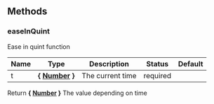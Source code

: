




## Methods


### easeInQuint

Ease in quint function



Name  |  Type  |  Description  |  Status  |  Default
------------  |  ------------  |  ------------  |  ------------  |  ------------
t  |  **{ <a class="link" href="https://developer.mozilla.org/fr/docs/Web/JavaScript/Reference/Objets_globaux/Number" target="_blank" title="Number">Number</a> }**  |  The current time  |  required  |

Return **{ <a class="link" href="https://developer.mozilla.org/fr/docs/Web/JavaScript/Reference/Objets_globaux/Number" target="_blank" title="Number">Number</a> }** The value depending on time